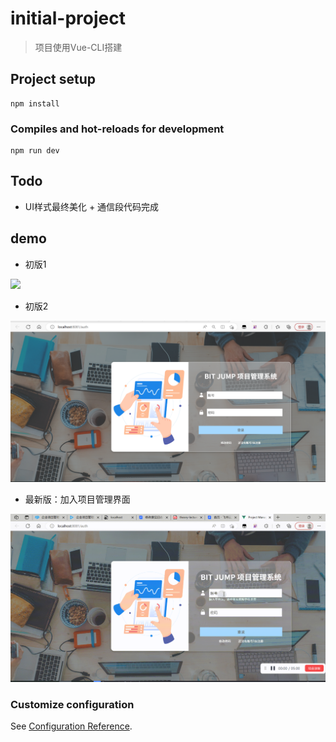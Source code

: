 # initial-project

> 项目使用Vue-CLI搭建

## Project setup

```
npm install
```

### Compiles and hot-reloads for development
```
npm run dev
```

## Todo

- UI样式最终美化 + 通信段代码完成

## demo

- 初版1

![](./demo/demo.gif)

- 初版2

![](./demo/demo-pic.png)

- 最新版：加入项目管理界面

![](./demo/demo-pic2.gif)

### Customize configuration

See [Configuration Reference](https://cli.vuejs.org/config/).
